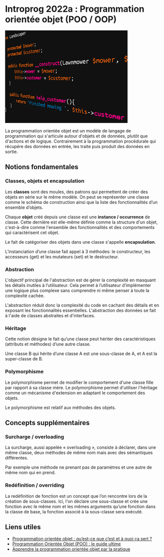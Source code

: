 # Introprog 2022a : Programmation orientée objet (POO / OOP)

![oop](../_readme_img/01-poo.png)

La programmation orientée objet est un modèle de langage de programmation qui s'articule autour d'objets et de données, plutôt que d'actions et de logique. Contrairement à la programmation procédurale qui récupére des données en entrée, les traite puis produit des données en sortie.

## Notions fondamentales

### Classes, objets et encapsulation

Les **classes** sont des moules, des patrons qui permettent de créer des objets en série sur le même modèle. On peut se représenter une classe comme le schéma de construction ainsi que la liste des fonctionnalités d’un ensemble d’objets.

Chaque **objet** créé depuis une classe est une **instance / occurrence** de classe. Cette dernière est elle-même définie comme la structure d'un objet, c'est-à-dire comme l'ensemble des fonctionnalités et des comportements qui caractérisent cet objet.

Le fait de catégoriser des objets dans une classe s'appelle **encapsulation**.

L’instanciation d’une classe fait appel à 3 méthodes: le constructeur, les accesseurs (get) et les mutateurs (set) et le destructeur.

### Abstraction

L'objectif principal de l'abstraction est de gérer la complexité en masquant les détails inutiles à l’utilisateur. Cela permet à l’utilisateur d’implémenter une logique plus complexe sans comprendre ni même penser à toute la complexité cachée.

L'abstraction réduit donc la complexité du code en cachant des détails et en exposant les fonctionnalités essentielles. L'abstraction des données se fait à l'aide de classes abstraites et d'interfaces.

### Héritage

Cette notion désigne le fait qu’une classe peut hériter des caractéristiques (attributs et méthodes) d’une autre classe.

Une classe B qui hérite d’une classe A est une sous-classe de A, et A est la super-classe de B.

### Polymorphisme

Le polymorphisme permet de modifier le comportement d'une classe fille par rapport à sa classe mère. Le polymorphisme permet d'utiliser l'héritage comme un mécanisme d'extension en adaptant le comportement des objets.

Le polymorphisme est relatif aux méthodes des objets.

## Concepts supplémentaires

### Surcharge / overloading

La surcharge, aussi appelée « overloading », consiste à déclarer, dans une même classe, deux méthodes de même nom mais avec des sémantiques différentes.

Par exemple une méthode ne prenant pas de paramètres et une autre de même nom qui en prend.

### Redéfinition / overriding

La redéfinition de fonction est un concept que l’on rencontre lors de la création de sous-classes. Ici, l'on déclare une sous-classe et crée une fonction avec le même nom et les mêmes arguments qu’une fonction dans la classe de base, la fonction associé à la sous-classe sera exécuté.

## Liens utiles

- [Programmation orientée objet : qu’est-ce que c’est et à quoi ça sert ?](https://www.lebigdata.fr/programmation-orientee-objet)
- [Programmation Orientée Objet (POO) : le guide ultime](https://datascientest.com/programmation-orientee-objet-guide-ultime)
- [Apprendre la programmation orientée objet par la pratique](https://www.data-transitionnumerique.com/apprendre-programmation-objet/)
